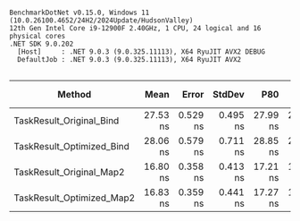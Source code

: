 ```

BenchmarkDotNet v0.15.0, Windows 11 (10.0.26100.4652/24H2/2024Update/HudsonValley)
12th Gen Intel Core i9-12900F 2.40GHz, 1 CPU, 24 logical and 16 physical cores
.NET SDK 9.0.202
  [Host]     : .NET 9.0.3 (9.0.325.11113), X64 RyuJIT AVX2 DEBUG
  DefaultJob : .NET 9.0.3 (9.0.325.11113), X64 RyuJIT AVX2


```
| Method                    | Mean     | Error    | StdDev   | P80      | P95      | Ratio        | RatioSD | Gen0   | Allocated | Alloc Ratio |
|-------------------------- |---------:|---------:|---------:|---------:|---------:|-------------:|--------:|-------:|----------:|------------:|
| TaskResult_Original_Bind  | 27.53 ns | 0.529 ns | 0.495 ns | 27.99 ns | 28.20 ns |     baseline |         | 0.0102 |     160 B |             |
| TaskResult_Optimized_Bind | 28.06 ns | 0.579 ns | 0.711 ns | 28.85 ns | 29.19 ns | 1.02x slower |   0.03x | 0.0102 |     160 B |  1.00x more |
| TaskResult_Original_Map2  | 16.80 ns | 0.358 ns | 0.413 ns | 17.21 ns | 17.43 ns | 1.64x faster |   0.05x | 0.0051 |      80 B |  2.00x less |
| TaskResult_Optimized_Map2 | 16.83 ns | 0.359 ns | 0.441 ns | 17.27 ns | 17.59 ns | 1.64x faster |   0.05x | 0.0051 |      80 B |  2.00x less |
